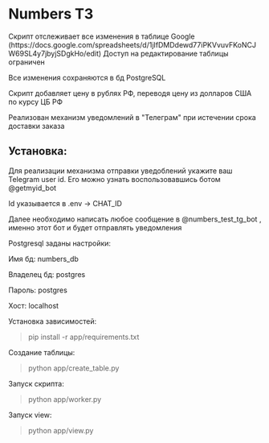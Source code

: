 # Numbers ТЗ
<p>Скрипт отслеживает все изменения в 
таблице Google (https://docs.google.com/spreadsheets/d/1jIfDMDdewd77iPKVvuvFKoNCJW69SL4y7jbyjSDgkHo/edit) 
Доступ на редактирование таблицы ограничен</p>
<p>Все изменения сохраняются в бд PostgreSQL</p>
<p>Скрипт добавляет цену в рублях РФ, переводя цену из долларов США по курсу ЦБ РФ</p>
<p>Реализован механизм уведомлений в "Телеграм" при истечении срока доставки заказа</p>

## Установка:
<p>Для реализации механизма отправки уведоблений укажите ваш Telegram user id. Его можно узнать воспользовавшись ботом @getmyid_bot</p>
<p>Id указывается в .env -> CHAT_ID</p>
<p>Далее необходимо написать любое сообщение в @numbers_test_tg_bot , именно этот бот и будет отправлять уведомления</p>

<p>Postgresql заданы настройки:
  
  Имя бд: numbers_db

  Владелец бд: postgres
  
  Пароль: postgres
  
  Хост: localhost
  
  Установка зависимостей:

> pip install -r app/requirements.txt

  Создание таблицы:

> python app/create_table.py
  
  Запуск скрипта:

> python app/worker.py
  
  Запуск view:
  
> python app/view.py
